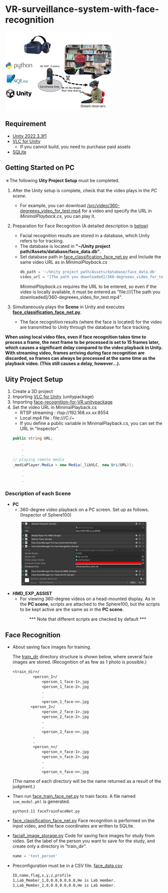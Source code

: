 # VR-surveillance-system-with-face-recognition

<img src="/images/VR_concept_for_github.png" alt="VR_concept" width="340px">

## Requirement
* [Unity 2022.3.3f1](https://unity.com/releases/editor/whats-new/2022.3.3#release-notes)
* [VLC for Unity](https://www.videolan.org/developers/unity.html)
  * If you cannot build, you need to purchase paid assets
* [SQLite](https://www.sqlite.org/index.html)

## Getting Started on PC
＊The following **Uity Project Setup** must be completed.
1. After the Unity setup is complete, check that the video plays in the *PC scene*.
   - For example, you can download [/src/video/360-degreees_video_for_test.mp4](/src/video/360-degreees_video_for_test.mp4) for a video and specify the URL in *MinimalPlayback.cs*, you can play it.
  
2. Preparation for Face Recognition (A detailed description is [below](#face-recognition))
   - Facial recognition results are stored in a database, which Unity refers to for tracking.
   - The database is located in **"~/Unity project path/Assets/database/face_data.db"**.
   - Set database path in [face_classification_face_net.py](/src/face_classification_face_net.py) and Include the same video URL as in *MinimalPlayback.cs*
      ```py
      db_path = '~/Unity project path/Assets/database/face_data.db'
      video_url = "[The path you downloaded]/360-degreees_video_for_test.mp4"
      ```
      *MinimalPlayback.cs* requires the URL to be entered, so even if the video is locally available, it must be entered as "file:///[The path you downloaded]/360-degreees_video_for_test.mp4".

3. Simultaneously plays the **Scene** in Unity and executes **[face_classification_face_net.py](/src/face_classification_face_net.py)**.
   - The face recognition results (where the face is located) for the video are transmitted to Unity through the database for face tracking.


**When using local video files, even if face recognition takes time to process a frame, the next frame to be processed is set to 15 frames later, which causes a significant delay compared to the video playback in Unity.
With streaming video, frames arriving during face recognition are discarded, so frames can always be processed at the same time as the playback video. (This still causes a delay, however...).**

## Uity Project Setup
1. Create a 3D project
2. Importing [VLC for Unity](https://www.videolan.org/developers/unity.html) (unitypackage)
3. Importing [face-recognition-for-VR.unitypackage](/unity/face-recognition-for-VR.unitypackage)
4. Set the video URL in MinimalPlayback.cs
   * RTSP streaming : rtsp://192.168.xx.xx:8554
   * Local mp4 file : file:///C:/~
   * If you define a public variable in MinimalPlayback.cs, you can set the URL in "Inspector".
    ```cs
    public string URL;
        .
        .
        .
    // playing remote media
    _mediaPlayer.Media = new Media(_libVLC, new Uri(URL));
        .
        .
        .
    ```

### Description of each Scene
- **PC**
  - 360-degree video playback on a PC screen. Set up as follows.(Inspector of Sphere100)
<p align="center">
<img src="/images/Scene_PC_inspector.png" alt="Scene_PC_inspector" width="400px">
</p>


- **HMD_EXP_ASSIST**
  - For viewing 360-degree videos on a head-mounted display. As in the **PC scene**, scripts are attached to the Sphere100, but the scripts to be kept active are the same as in the **PC scene**. 
  <p align="center">
  *** Note that different scripts are checked by default ***
  </p>

## Face Recognition
* About saving face images for training.


   The [train_dir](/Python/train_dir/) directory structure is shown below, where several face images are stored. (Recognition of as few as 1 photo is possible.)
   ```
   <train_dir>/
            <person_1>/
                <person_1_face-1>.jpg
                <person_1_face-2>.jpg
                .
                .
                <person_1_face-n>.jpg
           <person_2>/
                <person_2_face-1>.jpg
                <person_2_face-2>.jpg
                .
                .
                <person_2_face-n>.jpg
            .
            .
            <person_n>/
                <person_n_face-1>.jpg
                <person_n_face-2>.jpg
                .
                .
                <person_n_face-n>.jpg
   ```
   (The name of each directory will be the name returned as a result of the judgment.)
* Then run [face_train_face_net.py](/src/face_train_face_net.py) to train faces. A file named `svm_model.pkl` is generated.
   ```
   python3.11 faceTrainFaceNet.py
   ```
* [face_classification_face_net.py](/src/face_classification_face_net.py)
   Face recognition is performed on the input video, and the face coordinates are written to SQLite.
* [faciall_image_storage.py](/src/faciall_image_storage.py)
  Code for saving face images for study from video.
  Set the label of the person you want to save for the study, and create only a directory in "train_dir".
  ```python
  name = 'test_person'
  ```
* Preconfiguration must be in a CSV file.
  [face_data.csv](/src/csv/face_data.csv)
  ```
  ID,name,flag,x,y,z,profile
  1,Lab_Member_1,0,0.0,0.0,0.0,He is Lab member.
  2,Lab_Member_2,0,0.0,0.0,0.0,He is Lab member.
  ```